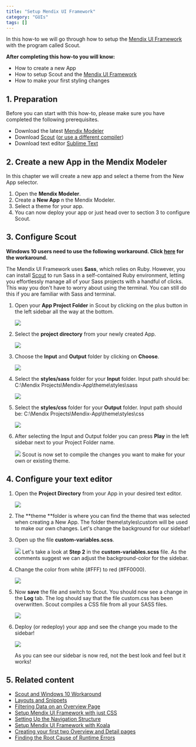 ```yaml
---
title: "Setup Mendix UI Framework"
category: "GUIs"
tags: []
---
```

In this how-to we will go through how to setup the [Mendix UI Framework](https://ux.mendix.com/) with the program called Scout.

**After completing this how-to you will know:**

*   How to create a new App
*   How to setup Scout and the [Mendix UI Framework](https://ux.mendix.com/)
*   How to make your first styling changes

## 1. Preparation

Before you can start with this how-to, please make sure you have completed the following prerequisites.

*   Download the latest [Mendix Modeler](https://appstore.mendix.com)
*   Download [Scout](https://github.com/scout-app/scout-app) ([or use a different compiler](http://sass-lang.com/install))
*   Download text editor [Sublime Text](http://www.sublimetext.com/)

## 2\. Create a new App in the Mendix Modeler

In this chapter we will create a new app and select a theme from the New App selector.

1.  Open the **Mendix Modeler**.
2.  Create a **New App** n the Mendix Modeler.
3.  Select a theme for your app.
4.  You can now deploy your app or just head over to section 3 to configure Scout.

## 3\. Configure Scout

**Windows 10 users need to use the following workaround. Click [here](scout-and-windows-10-workaround) for the workaround.**

The Mendix UI Framework uses **Sass**, which relies on Ruby. However, you can install [Scout](http://mhs.github.io/scout-app/) to run Sass in a self-contained Ruby environment, letting you effortlessly manage all of your Sass projects with a handful of clicks. This way you don't have to worry about using the terminal. You can still do this if you are familiar with Sass and terminal.

1.  Open your **App Project Folder** in Scout by clicking on the plus button in the left sidebar all the way at the bottom.

    ![](attachments/18448706/18581409.png)
2.  Select the **project directory** from your newly created App.

    ![](attachments/18448706/18581408.png)
3.  Choose the **Input** and **Output** folder by clicking on **Choose**.

    ![](attachments/18448706/18581407.png)
4.  Select the **styles/sass** folder for your **Input** folder.
    Input path should be: C:\Mendix Projects\Mendix-App\theme\styles\sass

     ![](attachments/18448706/18581399.png)
5.  Select the **styles/css** folder for your **Output** folder.
    Input path should be: C:\Mendix Projects\Mendix-App\theme\styles\css

     ![](attachments/18448706/18581398.png)
6.  After selecting the Input and Output folder you can press **Play** in the left sidebar next to your Project Folder name.

    ![](attachments/18448706/18581405.png)
    Scout is now set to compile the changes you want to make for your own or existing theme.

## 4\. Configure your text editor

1.  Open the **Project Directory** from your App in your desired text editor.

    ![](attachments/18448706/18581397.png)
2.  The **theme **folder is where you can find the theme that was selected when creating a New App. The folder theme\styles\custom will be used to make our own changes. Let's change the background for our sidebar!
3.  Open up the file **custom-variables.scss**.

     ![](attachments/18448706/18581396.png)
    Let's take a look at **Step 2** in the **custom-variables.scss** file. As the comments suggest we can adjust the background-color for the sidebar.
4.  Change the color from white (#FFF) to red (#FF0000).

    ![](attachments/18448706/18581395.png)

5.  Now **save** the file and switch to Scout. You should now see a change in the **Log** tab. The log should say that the file custom.css has been overwritten. Scout compiles a CSS file from all your SASS files.

    ![](attachments/18448706/18581401.png)

6.  Deploy (or redeploy) your app and see the change you made to the sidebar!

    ![](attachments/18448706/18581400.png)

    As you can see our sidebar is now red, not the best look and feel but it works!

## 5\. Related content

*   [Scout and Windows 10 Workaround](scout-and-windows-10-workaround)
*   [Layouts and Snippets](layouts-and-snippets)
*   [Filtering Data on an Overview Page](filtering-data-on-an-overview-page)
*   [Setup Mendix UI Framework with just CSS](setup-mendix-ui-framework-with-just-css)
*   [Setting Up the Navigation Structure](setting-up-the-navigation-structure)
*   [Setup Mendix UI Framework with Koala](setup-mendix-ui-framework-with-koala)
*   [Creating your first two Overview and Detail pages](create-your-first-two-overview-and-detail-pages)
*   [Finding the Root Cause of Runtime Errors](finding-the-root-cause-of-runtime-errors)
